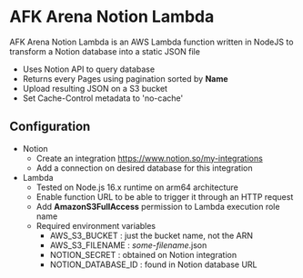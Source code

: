 # AFK Arena Notion Lambda
AFK Arena Notion Lambda is an AWS Lambda function written in NodeJS to transform a Notion database into a static JSON file
- Uses Notion API to query database
- Returns every Pages using pagination sorted by **Name**
- Upload resulting JSON on a S3 bucket
- Set Cache-Control metadata to 'no-cache' 

## Configuration
- Notion
  - Create an integration https://www.notion.so/my-integrations
  - Add a connection on desired database for this integration
- Lambda
  - Tested on Node.js 16.x runtime on arm64 architecture
  - Enable function URL to be able to trigger it through an HTTP request
  - Add **AmazonS3FullAccess** permission to Lambda execution role name
  - Required environment variables 
    - AWS_S3_BUCKET : just the bucket name, not the ARN
    - AWS_S3_FILENAME : *some-filename*.json
    - NOTION_SECRET : obtained on Notion integration 
    - NOTION_DATABASE_ID : found in Notion database URL